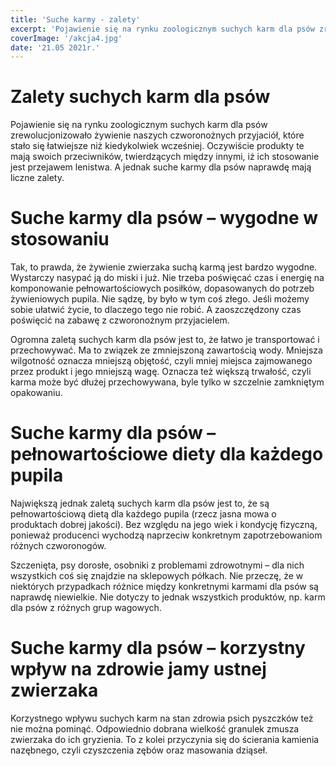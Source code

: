 ```yaml
---
title: 'Suche karmy - zalety'
excerpt: 'Pojawienie się na rynku zoologicznym suchych karm dla psów zrewolucjonizowało żywienie naszych czworonożnych przyjaciół, które stało się łatwiejsze niż kiedykolwiek wcześniej. Oczywiście produkty te mają swoich przeciwników, twierdzących między innymi, iż ich stosowanie jest przejawem lenistwa. A jednak suche karmy dla psów naprawdę mają liczne zalety.'
coverImage: '/akcja4.jpg'
date: '21.05 2021r.'
---
```


# Zalety suchych karm dla psów

Pojawienie się na rynku zoologicznym suchych karm dla psów zrewolucjonizowało żywienie naszych czworonożnych przyjaciół, które stało się łatwiejsze niż kiedykolwiek wcześniej. Oczywiście produkty te mają swoich przeciwników, twierdzących między innymi, iż ich stosowanie jest przejawem lenistwa. A jednak suche karmy dla psów naprawdę mają liczne zalety.


# Suche karmy dla psów – wygodne w stosowaniu

Tak, to prawda, że żywienie zwierzaka suchą karmą jest bardzo wygodne. Wystarczy nasypać ją do miski i już. Nie trzeba poświęcać czas i energię na komponowanie pełnowartościowych posiłków, dopasowanych do potrzeb żywieniowych pupila. Nie sądzę, by było w tym coś złego. Jeśli możemy sobie ułatwić życie, to dlaczego tego nie robić. A zaoszczędzony czas poświęcić na zabawę z czworonożnym przyjacielem.

Ogromna zaletą suchych karm dla psów jest to, że łatwo je transportować i przechowywać. Ma to związek ze zmniejszoną zawartością wody. Mniejsza wilgotność oznacza mniejszą objętość, czyli mniej miejsca zajmowanego przez produkt i jego mniejszą wagę. Oznacza też większą trwałość, czyli karma może być dłużej przechowywana, byle tylko w szczelnie zamkniętym opakowaniu.


# Suche karmy dla psów – pełnowartościowe diety dla każdego pupila

Największą jednak zaletą suchych karm dla psów jest to, że są pełnowartościową dietą dla każdego pupila (rzecz jasna mowa o produktach dobrej jakości). Bez względu na jego wiek i kondycję fizyczną, ponieważ producenci wychodzą naprzeciw konkretnym zapotrzebowaniom różnych czworonogów.

Szczenięta, psy dorosłe, osobniki z problemami zdrowotnymi – dla nich wszystkich coś się znajdzie na sklepowych półkach. Nie przeczę, że w niektórych przypadkach różnice między konkretnymi karmami dla psów są naprawdę niewielkie. Nie dotyczy to jednak wszystkich produktów, np. karm dla psów z różnych grup wagowych.


# Suche karmy dla psów – korzystny wpływ na zdrowie jamy ustnej zwierzaka

Korzystnego wpływu suchych karm na stan zdrowia psich pyszczków też nie można pominąć. Odpowiednio dobrana wielkość granulek zmusza zwierzaka do ich gryzienia. To z kolei przyczynia się do ścierania kamienia nazębnego, czyli czyszczenia zębów oraz masowania dziąseł.